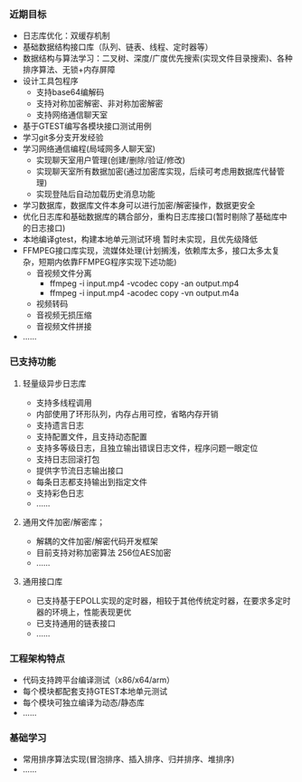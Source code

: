 ### 近期目标
- 日志库优化：双缓存机制
- 基础数据结构接口库（队列、链表、线程、定时器等）
- 数据结构与算法学习：二叉树、深度/广度优先搜索(实现文件目录搜索)、各种排序算法、无锁+内存屏障
- 设计工具包程序
    - 支持base64编解码
    - 支持对称加密解密、非对称加密解密
    - 支持网络通信聊天室
- 基于GTEST编写各模块接口测试用例
- 学习git多分支开发经验
- 学习网络通信编程(局域网多人聊天室)
    - 实现聊天室用户管理(创建/删除/验证/修改)
    - 实现聊天室所有数据加密(通过加密库实现，后续可考虑用数据库代替管理)
    - 实现登陆后自动加载历史消息功能
- 学习数据库，数据库文件本身可以进行加密/解密操作，数据更安全
- 优化日志库和基础数据库的耦合部分，重构日志库接口(暂时剔除了基础库中的日志接口)
- 本地编译gtest，构建本地单元测试环境  暂时未实现，且优先级降低
- FFMPEG接口库实现，流媒体处理(计划搁浅，依赖库太多，接口太多太复杂，短期内依靠FFMPEG程序实现下述功能)
    - 音视频文件分离
        - ffmpeg -i input.mp4 -vcodec copy -an output.mp4
        - ffmpeg -i input.mp4 -acodec copy -vn output.m4a
    - 视频转码
    - 音视频无损压缩
    - 音视频文件拼接
- ......

### 已支持功能
1. 轻量级异步日志库
    - 支持多线程调用
    - 内部使用了环形队列，内存占用可控，省略内存开销
    - 支持遗言日志
    - 支持配置文件，且支持动态配置
    - 支持多等级日志，且独立输出错误日志文件，程序问题一眼定位
    - 支持日志回滚打包
    - 提供字节流日志输出接口
    - 每条日志都支持输出到指定文件
    - 支持彩色日志
    - ......

2. 通用文件加密/解密库；
    - 解耦的文件加密/解密代码开发框架
    - 目前支持对称加密算法 256位AES加密
    - ......

3. 通用接口库
    - 已支持基于EPOLL实现的定时器，相较于其他传统定时器，在要求多定时器的环境上，性能表现更优
    - 已支持通用的链表接口
    - ......

### 工程架构特点
- 代码支持跨平台编译测试（x86/x64/arm）
- 每个模块都配套支持GTEST本地单元测试
- 每个模块可独立编译为动态/静态库
- ......

### 基础学习
- 常用排序算法实现(冒泡排序、插入排序、归并排序、堆排序)
- ......
